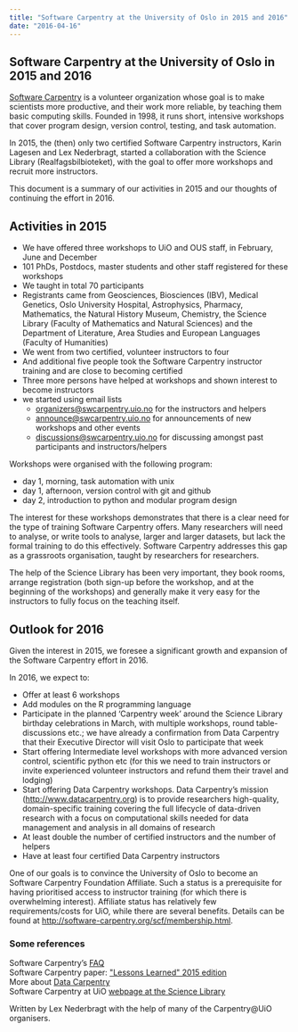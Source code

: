 ```yaml
---
title: "Software Carpentry at the University of Oslo in 2015 and 2016"
date: "2016-04-16"
---
```


Software Carpentry at the University of Oslo in 2015 and 2016
-------------------------------------------------------------

[Software Carpentry](http://software-carpentry.org) is a volunteer organization whose goal is to make scientists more productive, and their work more reliable, by teaching them basic computing skills. Founded in 1998, it runs short, intensive workshops that cover program design, version control, testing, and task automation.

In 2015, the (then) only two certified Software Carpentry instructors, Karin Lagesen and Lex Nederbragt, started a collaboration with the Science Library (Realfagsbilbioteket), with the goal to offer more workshops and recruit more instructors.

This document is a summary of our activities in 2015 and our thoughts of continuing the effort in 2016.


## Activities in 2015

* We have offered three workshops to UiO and OUS staff, in February, June and December
* 101 PhDs, Postdocs, master students and other staff registered for these workshops
* We taught in total 70 participants
* Registrants came from Geosciences, Biosciences (IBV), Medical Genetics, Oslo University Hospital, Astrophysics, Pharmacy, Mathematics, the Natural History Museum, Chemistry, the Science Library (Faculty of Mathematics and Natural Sciences) and the Department of Literature, Area Studies and European Languages (Faculty of Humanities)
* We went from two certified, volunteer instructors to four
* And additional five people took the Software Carpentry instructor training and are close to becoming certified
* Three more persons have helped at workshops and shown interest to become instructors
* we started using email lists
  * organizers@swcarpentry.uio.no for the instructors and helpers
  * announce@swcarpentry.uio.no for announcements of new workshops and other events
  * discussions@swcarpentry.uio.no for discussing amongst past participants and instructors/helpers

Workshops were organised with the following program:

* day 1, morning, task automation with unix
* day 1, afternoon, version control with git and github
* day 2, introduction to python and modular program design


The interest for these workshops demonstrates that there is a clear need for the type of training Software Carpentry offers. Many researchers will need to analyse, or write tools to analyse, larger and larger datasets, but lack the formal training to do this effectively. Software Carpentry addresses this gap as a grassroots organisation, taught by researchers for researchers.

The help of the Science Library has been very important, they book rooms, arrange registration (both sign-up before the workshop, and at the beginning of the workshops) and generally make it very easy for the instructors to fully focus on the teaching itself.


## Outlook for 2016
Given the interest in 2015, we foresee a significant growth and expansion of the Software Carpentry effort in 2016.


In 2016, we expect to:

* Offer at least 6 workshops
* Add modules on the R programming language
* Participate in the planned ‘Carpentry week’ around the Science Library birthday celebrations in March, with multiple workshops, round table-discussions etc.; we have already a confirmation from Data Carpentry that their Executive Director will visit Oslo to participate that week
* Start offering Intermediate level workshops with more advanced version control, scientific python etc (for this we need to train instructors or invite experienced volunteer instructors and refund them their travel and lodging)
* Start offering Data Carpentry workshops. Data Carpentry’s mission (http://www.datacarpentry.org) is to provide researchers high-quality, domain-specific training covering the full lifecycle of data-driven research with a focus on computational skills needed for data management and analysis in all domains of research
* At least double the number of certified instructors and the number of helpers
* Have at least four certified Data Carpentry instructors

One of our goals is to convince the University of Oslo to become an Software Carpentry Foundation Affiliate. Such a status is a prerequisite for having prioritised access to instructor training (for which there is overwhelming interest). Affiliate status has relatively few requirements/costs for UiO, while there are several benefits. Details can be found at http://software-carpentry.org/scf/membership.html.


### Some references

Software Carpentry’s [FAQ](http://software-carpentry.org/faq.html)  
Software Carpentry paper: ["Lessons Learned" 2015 edition](http://f1000research.com/articles/3-62/v2)  
More about [Data Carpentry](http://www.datacarpentry.org/about/)  
Software Carpentry at UiO [webpage at the Science Library](http://www.ub.uio.no/english/courses/other/software-carpentry/)

Written by Lex Nederbragt with the help of many of the Carpentry@UiO organisers.
